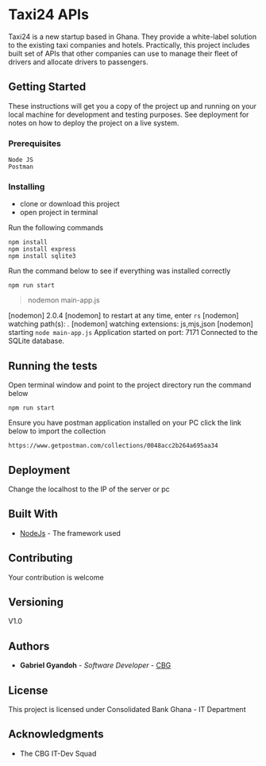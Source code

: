 # Taxi24 APIs

Taxi24 is a new startup based in Ghana. They provide a white-label solution to the existing taxi companies and hotels. Practically, this project includes built set of APIs that other companies can use to manage their fleet of drivers and allocate drivers to passengers.


## Getting Started

These instructions will get you a copy of the project up and running on your local machine for development and testing purposes. See deployment for notes on how to deploy the project on a live system.

### Prerequisites

```
Node JS
Postman
```

### Installing

- clone or download this project 
- open project in terminal 

Run the following commands

```
npm install
npm install express
npm install sqlite3
```

Run the command below to see if everything was installed correctly

```
npm run start
```

> nodemon main-app.js

[nodemon] 2.0.4
[nodemon] to restart at any time, enter `rs`
[nodemon] watching path(s): *.*
[nodemon] watching extensions: js,mjs,json
[nodemon] starting `node main-app.js`
Application started on port: 7171
Connected to the SQLite database.

## Running the tests
Open terminal window and point to the project directory
run the command below

```
npm run start
```
Ensure you have postman application installed on your PC 
click the link below to import the collection


```
https://www.getpostman.com/collections/0048acc2b264a695aa34
```

## Deployment
Change the localhost to the IP of the server or pc

## Built With

* [NodeJs](https://nodejs.org/en/docs/) - The framework used

## Contributing

Your contribution is welcome

## Versioning

V1.0

## Authors

* **Gabriel Gyandoh** - *Software Developer* - [CBG](https://www.cbg.com.gh/)

## License

This project is licensed under Consolidated Bank Ghana - IT Department

## Acknowledgments

* The CBG IT-Dev Squad



